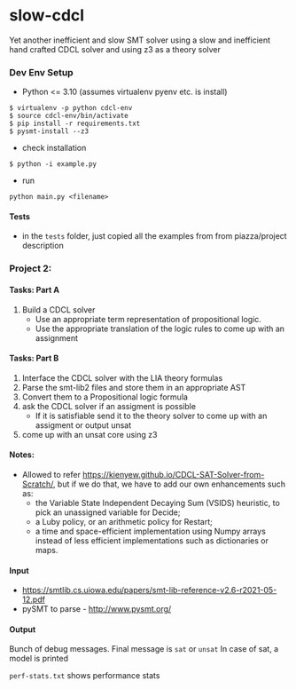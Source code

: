 # slow-cdcl
Yet another inefficient and slow SMT solver using a slow and inefficient hand crafted CDCL solver and using z3 as a theory solver

### Dev Env Setup

- Python <= 3.10 (assumes virtualenv pyenv etc. is install)

```
$ virtualenv -p python cdcl-env
$ source cdcl-env/bin/activate
$ pip install -r requirements.txt
$ pysmt-install --z3
```

- check installation

```
$ python -i example.py
```

- run
```
python main.py <filename>
```

#### Tests
- in the `tests` folder, just copied all the examples from from piazza/project description

### Project 2:

#### Tasks: Part A

1. Build a CDCL solver
   - Use an appropriate term representation of propositional logic.
   - Use the appropriate translation of the logic rules to come up with an assignment

#### Tasks: Part B
1. Interface the CDCL solver with the LIA theory formulas
2. Parse the smt-lib2 files and store them in an appropriate AST
3. Convert them to a Propositional logic formula
4. ask the CDCL solver if an assigment is possible
   - If it is satisfiable send it to the theory solver to come up with an assigment or output unsat
5. come up with an unsat core using z3



####  Notes:
- Allowed to refer https://kienyew.github.io/CDCL-SAT-Solver-from-Scratch/, but if we do that, we have to add our own enhancements such as:
    - the Variable State Independent Decaying Sum (VSIDS) heuristic, to pick an unassigned
variable for Decide;
    - a Luby policy, or an arithmetic policy for Restart;
    - a time and space-efficient implementation using Numpy arrays instead of less efficient implementations such as dictionaries or maps.

#### Input

- https://smtlib.cs.uiowa.edu/papers/smt-lib-reference-v2.6-r2021-05-12.pdf
- pySMT to parse - http://www.pysmt.org/

#### Output
Bunch of debug messages.
Final message is `sat` or `unsat`
In case of sat, a model is printed

`perf-stats.txt` shows performance stats
